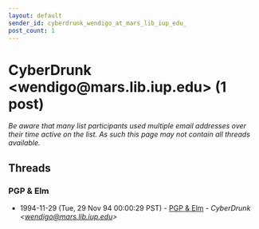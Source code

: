 ```yaml
---
layout: default
sender_id: cyberdrunk_wendigo_at_mars_lib_iup_edu_
post_count: 1
---
```


# CyberDrunk <wendigo<span>@</span>mars.lib.iup.edu> (1 post)

_Be aware that many list participants used multiple email addresses over their time active on the list. As such this page may not contain all threads available._

## Threads

### PGP & Elm
+ 1994-11-29 (Tue, 29 Nov 94 00:00:29 PST) - [PGP & Elm](/archive/1994/11/bb1a64d89f329484eabbd43e2d6e5758f430240c52659dd2ccd59fe82290cad3) - _CyberDrunk \<wendigo@mars.lib.iup.edu\>_

